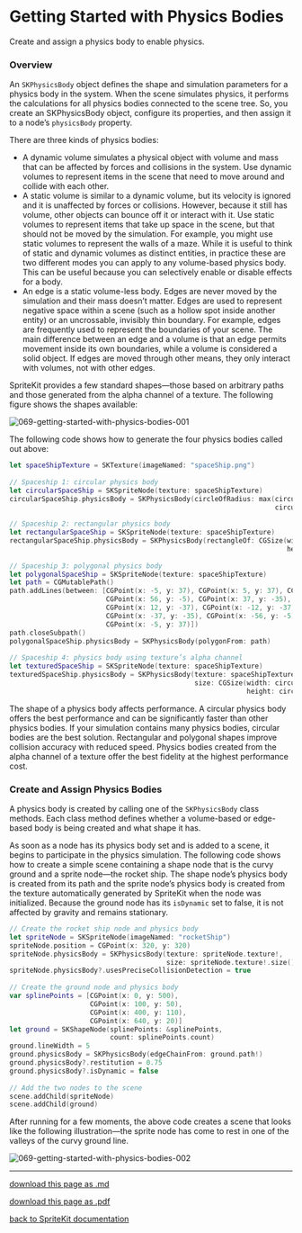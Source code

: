 # Getting Started with Physics Bodies

Create and assign a physics body to enable physics.

### Overview

An `SKPhysicsBody` object defines the shape and simulation parameters for a physics body in the system. When the scene simulates physics, it performs the calculations for all physics bodies connected to the scene tree. So, you create an SKPhysicsBody object, configure its properties, and then assign it to a node’s `physicsBody` property.

There are three kinds of physics bodies:

- A dynamic volume simulates a physical object with volume and mass that can be affected by forces and collisions in the system. Use dynamic volumes to represent items in the scene that need to move around and collide with each other.
- A static volume is similar to a dynamic volume, but its velocity is ignored and it is unaffected by forces or collisions. However, because it still has volume, other objects can bounce off it or interact with it. Use static volumes to represent items that take up space in the scene, but that should not be moved by the simulation. For example, you might use static volumes to represent the walls of a maze. While it is useful to think of static and dynamic volumes as distinct entities, in practice these are two different modes you can apply to any volume-based physics body. This can be useful because you can selectively enable or disable effects for a body.
- An edge is a static volume-less body. Edges are never moved by the simulation and their mass doesn’t matter. Edges are used to represent negative space within a scene (such as a hollow spot inside another entity) or an uncrossable, invisibly thin boundary. For example, edges are frequently used to represent the boundaries of your scene. The main difference between an edge and a volume is that an edge permits movement inside its own boundaries, while a volume is considered a solid object. If edges are moved through other means, they only interact with volumes, not with other edges.

SpriteKit provides a few standard shapes—those based on arbitrary paths and those generated from the alpha channel of a texture. The following figure shows the shapes available:

![069-getting-started-with-physics-bodies-001](/images/069-skphysicsbody-getting-started-with-physics-bodies-001.png)

The following code shows how to generate the four physics bodies called out above:

```swift
let spaceShipTexture = SKTexture(imageNamed: "spaceShip.png")
   
// Spaceship 1: circular physics body
let circularSpaceShip = SKSpriteNode(texture: spaceShipTexture)
circularSpaceShip.physicsBody = SKPhysicsBody(circleOfRadius: max(circularSpaceShip.size.width / 2,
                                                                  circularSpaceShip.size.height / 2))
   
// Spaceship 2: rectangular physics body
let rectangularSpaceShip = SKSpriteNode(texture: spaceShipTexture)
rectangularSpaceShip.physicsBody = SKPhysicsBody(rectangleOf: CGSize(width: circularSpaceShip.size.width,
                                                                     height: circularSpaceShip.size.height))
   
// Spaceship 3: polygonal physics body
let polygonalSpaceShip = SKSpriteNode(texture: spaceShipTexture)
let path = CGMutablePath()
path.addLines(between: [CGPoint(x: -5, y: 37), CGPoint(x: 5, y: 37), CGPoint(x: 10, y: 20),
                        CGPoint(x: 56, y: -5), CGPoint(x: 37, y: -35), CGPoint(x: 15, y: -30),
                        CGPoint(x: 12, y: -37), CGPoint(x: -12, y: -37), CGPoint(x: -15, y: -30),
                        CGPoint(x: -37, y: -35), CGPoint(x: -56, y: -5), CGPoint(x: -10, y: 20),
                        CGPoint(x: -5, y: 37)])
path.closeSubpath()
polygonalSpaceShip.physicsBody = SKPhysicsBody(polygonFrom: path)
  
// Spaceship 4: physics body using texture’s alpha channel
let texturedSpaceShip = SKSpriteNode(texture: spaceShipTexture)
texturedSpaceShip.physicsBody = SKPhysicsBody(texture: spaceShipTexture,
                                              size: CGSize(width: circularSpaceShip.size.width,
                                                           height: circularSpaceShip.size.height))

```

The shape of a physics body affects performance. A circular physics body offers the best performance and can be significantly faster than other physics bodies. If your simulation contains many physics bodies, circular bodies are the best solution. Rectangular and polygonal shapes improve collision accuracy with reduced speed. Physics bodies created from the alpha channel of a texture offer the best fidelity at the highest performance cost.

### Create and Assign Physics Bodies

A physics body is created by calling one of the `SKPhysicsBody` class methods. Each class method defines whether a volume-based or edge-based body is being created and what shape it has.

As soon as a node has its physics body set and is added to a scene, it begins to participate in the physics simulation. The following code shows how to create a simple scene containing a shape node that is the curvy ground and a sprite node—the rocket ship. The shape node’s physics body is created from its path and the sprite node’s physics body is created from the texture automatically generated by SpriteKit when the node was initialized. Because the ground node has its `isDynamic` set to false, it is not affected by gravity and remains stationary.

```swift
// Create the rocket ship node and physics body
let spriteNode = SKSpriteNode(imageNamed: "rocketShip")
spriteNode.position = CGPoint(x: 320, y: 320)
spriteNode.physicsBody = SKPhysicsBody(texture: spriteNode.texture!,
                                       size: spriteNode.texture!.size())
spriteNode.physicsBody?.usesPreciseCollisionDetection = true
     
// Create the ground node and physics body
var splinePoints = [CGPoint(x: 0, y: 500),
                    CGPoint(x: 100, y: 50),
                    CGPoint(x: 400, y: 110),
                    CGPoint(x: 640, y: 20)]
let ground = SKShapeNode(splinePoints: &splinePoints,
                         count: splinePoints.count)
ground.lineWidth = 5
ground.physicsBody = SKPhysicsBody(edgeChainFrom: ground.path!)
ground.physicsBody?.restitution = 0.75
ground.physicsBody?.isDynamic = false
     
// Add the two nodes to the scene
scene.addChild(spriteNode)
scene.addChild(ground)
```

After running for a few moments, the above code creates a scene that looks like the following illustration—the sprite node has come to rest in one of the valleys of the curvy ground line.

![069-getting-started-with-physics-bodies-002](/images/069-skphysicsbody-getting-started-with-physics-bodies-002.png)

--------------------------

[download this page as .md](https://raw.githubusercontent.com/retrokid/retrokid.github.io/master/tech_notes/spritekit_documentation/069-skphysicsbody-getting-started-with-physics-bodies.md)

[download this page as .pdf](https://github.com/retrokid/retrokid.github.io/raw/master/tech_notes/spritekit_documentation/069-skphysicsbody-getting-started-with-physics-bodies.pdf)

[back to SpriteKit documentation](./spritekit-documentation)
